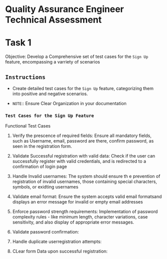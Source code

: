 # Quality Assurance Engineer Technical Assessment

# Task 1

Objective: Develop a Comprehensive set of test cases for the `Sign Up` feature, encompassing a varriety of scenarios

## `Instructions`

- Create detailed test cases for the  `Sign Up` feature, categorizing them into positive and negative scenarios.

- `NOTE`:: Ensure Clear Organization in your documentation

### `Test Cases for the Sign Up Feature`

Functional Test Cases

1. Verify the prescence of required fields: Ensure all mandatory fields, such as Username, email, password are there, confirm password, as seen in the registration form.

2. Validate Successful registration with valid data: Check if the user can successfully register with valid credentials, and is redirected to a confirmation of login page

3. Handle Invalid usernames: The system should ensure th e prevention of registration of invalid usernames, those containing special characters, symbols, or exidting usernames

4. Validate email format: Ensure the system accepts valid email formatsand displays an error message for invalid or empty email addresses

5. Enforce password strength requirements: Implementation of password complexity rules - like minimum length, character variations, case sensitivity, and also display of appropriate error messages.

6. Validate password confirmation:

7. Handle duplicate userregistration attempts:

8. CLear form Data upon successful registration: